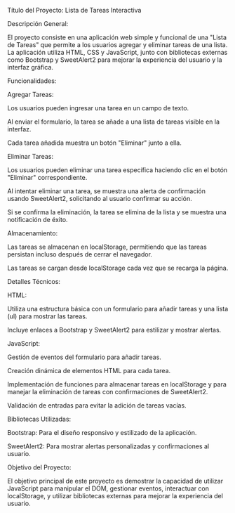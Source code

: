 Título del Proyecto: Lista de Tareas Interactiva

Descripción General:

El proyecto consiste en una aplicación web simple y funcional de una "Lista de Tareas" que permite a los usuarios agregar y eliminar tareas de una lista. La aplicación utiliza HTML, CSS y JavaScript, junto con bibliotecas externas como Bootstrap y SweetAlert2 para mejorar la experiencia del usuario y la interfaz gráfica.

Funcionalidades:

Agregar Tareas:

Los usuarios pueden ingresar una tarea en un campo de texto.

Al enviar el formulario, la tarea se añade a una lista de tareas visible en la interfaz.

Cada tarea añadida muestra un botón "Eliminar" junto a ella.

Eliminar Tareas:

Los usuarios pueden eliminar una tarea específica haciendo clic en el botón "Eliminar" correspondiente.

Al intentar eliminar una tarea, se muestra una alerta de confirmación usando SweetAlert2, solicitando al usuario confirmar su acción.

Si se confirma la eliminación, la tarea se elimina de la lista y se muestra una notificación de éxito.

Almacenamiento:

Las tareas se almacenan en localStorage, permitiendo que las tareas persistan incluso después de cerrar el navegador.

Las tareas se cargan desde localStorage cada vez que se recarga la página.


Detalles Técnicos:

HTML:

Utiliza una estructura básica con un formulario para añadir tareas y una lista (ul) para mostrar las tareas.

Incluye enlaces a Bootstrap y SweetAlert2 para estilizar y mostrar alertas.

JavaScript:

Gestión de eventos del formulario para añadir tareas.

Creación dinámica de elementos HTML para cada tarea.

Implementación de funciones para almacenar tareas en localStorage y para manejar la eliminación de tareas con confirmaciones de SweetAlert2.

Validación de entradas para evitar la adición de tareas vacías.


Bibliotecas Utilizadas:

Bootstrap: Para el diseño responsivo y estilizado de la aplicación.

SweetAlert2: Para mostrar alertas personalizadas y confirmaciones al usuario.

Objetivo del Proyecto:

El objetivo principal de este proyecto es demostrar la capacidad de utilizar JavaScript para manipular el DOM, gestionar eventos, interactuar con localStorage, y utilizar bibliotecas externas para mejorar la experiencia del usuario.